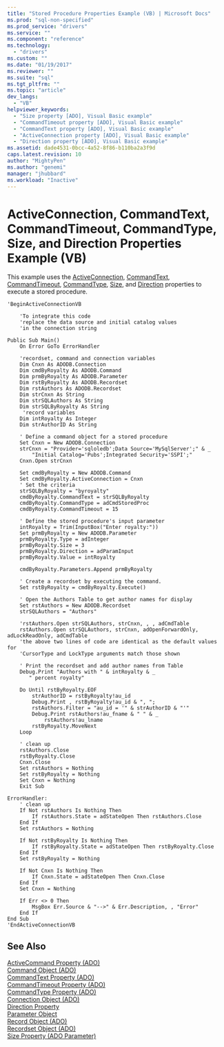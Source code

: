 ```yaml
---
title: "Stored Procedure Properties Example (VB) | Microsoft Docs"
ms.prod: "sql-non-specified"
ms.prod_service: "drivers"
ms.service: ""
ms.component: "reference"
ms.technology:
  - "drivers"
ms.custom: ""
ms.date: "01/19/2017"
ms.reviewer: ""
ms.suite: "sql"
ms.tgt_pltfrm: ""
ms.topic: "article"
dev_langs: 
  - "VB"
helpviewer_keywords: 
  - "Size property [ADO], Visual Basic example"
  - "CommandTimeout property [ADO], Visual Basic example"
  - "CommandText property [ADO], Visual Basic example"
  - "ActiveConnection property [ADO], Visual Basic example"
  - "Direction property [ADO], Visual Basic example"
ms.assetid: dade4531-0bcc-4a52-8f86-b110ba2a3f9d
caps.latest.revision: 10
author: "MightyPen"
ms.author: "genemi"
manager: "jhubbard"
ms.workload: "Inactive"
---
```

# ActiveConnection, CommandText, CommandTimeout, CommandType, Size, and Direction Properties Example (VB)
This example uses the [ActiveConnection](../../../ado/reference/ado-api/activeconnection-property-ado.md), [CommandText](../../../ado/reference/ado-api/commandtext-property-ado.md), [CommandTimeout](../../../ado/reference/ado-api/commandtimeout-property-ado.md), [CommandType](../../../ado/reference/ado-api/commandtype-property-ado.md), [Size](../../../ado/reference/ado-api/size-property-ado-parameter.md), and [Direction](../../../ado/reference/ado-api/direction-property.md) properties to execute a stored procedure.  
  
```  
'BeginActiveConnectionVB  
  
    'To integrate this code  
    'replace the data source and initial catalog values  
    'in the connection string  
  
Public Sub Main()  
    On Error GoTo ErrorHandler  
  
    'recordset, command and connection variables  
    Dim Cnxn As ADODB.Connection  
    Dim cmdByRoyalty As ADODB.Command  
    Dim prmByRoyalty As ADODB.Parameter  
    Dim rstByRoyalty As ADODB.Recordset  
    Dim rstAuthors As ADODB.Recordset  
    Dim strCnxn As String  
    Dim strSQLAuthors As String  
    Dim strSQLByRoyalty As String  
     'record variables  
    Dim intRoyalty As Integer  
    Dim strAuthorID As String  
  
    ' Define a command object for a stored procedure  
    Set Cnxn = New ADODB.Connection  
    strCnxn = "Provider='sqloledb';Data Source='MySqlServer';" & _  
        "Initial Catalog='Pubs';Integrated Security='SSPI';"  
    Cnxn.Open strCnxn  
  
    Set cmdByRoyalty = New ADODB.Command  
    Set cmdByRoyalty.ActiveConnection = Cnxn  
    ' Set the criteria  
    strSQLByRoyalty = "byroyalty"  
    cmdByRoyalty.CommandText = strSQLByRoyalty  
    cmdByRoyalty.CommandType = adCmdStoredProc  
    cmdByRoyalty.CommandTimeout = 15  
  
    ' Define the stored procedure's input parameter  
    intRoyalty = Trim(InputBox("Enter royalty:"))  
    Set prmByRoyalty = New ADODB.Parameter  
    prmByRoyalty.Type = adInteger  
    prmByRoyalty.Size = 3  
    prmByRoyalty.Direction = adParamInput  
    prmByRoyalty.Value = intRoyalty  
  
    cmdByRoyalty.Parameters.Append prmByRoyalty  
  
    ' Create a recordset by executing the command.  
    Set rstByRoyalty = cmdByRoyalty.Execute()  
  
    ' Open the Authors Table to get author names for display  
    Set rstAuthors = New ADODB.Recordset  
    strSQLAuthors = "Authors"  
  
    'rstAuthors.Open strSQLAuthors, strCnxn, , , adCmdTable  
    rstAuthors.Open strSQLAuthors, strCnxn, adOpenForwardOnly, adLockReadOnly, adCmdTable  
    'the above two lines of code are identical as the default values for  
    'CursorType and LockType arguments match those shown  
  
    ' Print the recordset and add author names from Table  
    Debug.Print "Authors with " & intRoyalty & _  
       " percent royalty"  
  
    Do Until rstByRoyalty.EOF  
        strAuthorID = rstByRoyalty!au_id  
        Debug.Print , rstByRoyalty!au_id & ", ";  
        rstAuthors.Filter = "au_id = '" & strAuthorID & "'"  
        Debug.Print rstAuthors!au_fname & " " & _  
            rstAuthors!au_lname  
        rstByRoyalty.MoveNext  
    Loop  
  
    ' clean up  
    rstAuthors.Close  
    rstByRoyalty.Close  
    Cnxn.Close  
    Set rstAuthors = Nothing  
    Set rstByRoyalty = Nothing  
    Set Cnxn = Nothing  
    Exit Sub  
  
ErrorHandler:  
    ' clean up  
    If Not rstAuthors Is Nothing Then  
        If rstAuthors.State = adStateOpen Then rstAuthors.Close  
    End If  
    Set rstAuthors = Nothing  
  
    If Not rstByRoyalty Is Nothing Then  
        If rstByRoyalty.State = adStateOpen Then rstByRoyalty.Close  
    End If  
    Set rstByRoyalty = Nothing  
  
    If Not Cnxn Is Nothing Then  
        If Cnxn.State = adStateOpen Then Cnxn.Close  
    End If  
    Set Cnxn = Nothing  
  
    If Err <> 0 Then  
        MsgBox Err.Source & "-->" & Err.Description, , "Error"  
    End If  
End Sub  
'EndActiveConnectionVB  
```  
  
## See Also  
 [ActiveCommand Property (ADO)](../../../ado/reference/ado-api/activecommand-property-ado.md)   
 [Command Object (ADO)](../../../ado/reference/ado-api/command-object-ado.md)   
 [CommandText Property (ADO)](../../../ado/reference/ado-api/commandtext-property-ado.md)   
 [CommandTimeout Property (ADO)](../../../ado/reference/ado-api/commandtimeout-property-ado.md)   
 [CommandType Property (ADO)](../../../ado/reference/ado-api/commandtype-property-ado.md)   
 [Connection Object (ADO)](../../../ado/reference/ado-api/connection-object-ado.md)   
 [Direction Property](../../../ado/reference/ado-api/direction-property.md)   
 [Parameter Object](../../../ado/reference/ado-api/parameter-object.md)   
 [Record Object (ADO)](../../../ado/reference/ado-api/record-object-ado.md)   
 [Recordset Object (ADO)](../../../ado/reference/ado-api/recordset-object-ado.md)   
 [Size Property (ADO Parameter)](../../../ado/reference/ado-api/size-property-ado-parameter.md)
